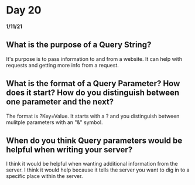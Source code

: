 # Day 20
__1/11/21__

## What is the purpose of a Query String?
It's purpose is to pass information to and from a website. It can help with requests and getting more info from a request.
## What is the format of a Query Parameter? How does it start? How do you distinguish between one parameter and the next?
The format is ?Key=Value. It starts with a ? and you distinguish between mulitple parameters with an "&" symbol.
## When do you think Query parameters would be helpful when writing your server?
I think it would be helpful when wanting additional information from the server. I think it would help because it tells the server you want to dig in to a specific place within the server.